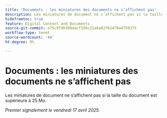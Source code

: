 ```yaml
---
title: 'Documents : les miniatures des documents ne s’affichent pas'
description: Les miniatures de document ne s’affichent pas si la taille du document est supérieure à 25 Mo.
hidefromtoc: true
feature: Digital Content and Documents
source-git-commit: e75c9fdb389dacf156c21a6a82f61470a4758375
workflow-type: tm+mt
source-wordcount: '44'
ht-degree: 9%

---
```



# Documents : les miniatures des documents ne s’affichent pas

Les miniatures de document ne s’affichent pas si la taille du document est supérieure à 25 Mo.

_Premier signalement le vendredi 17 avril 2025._
